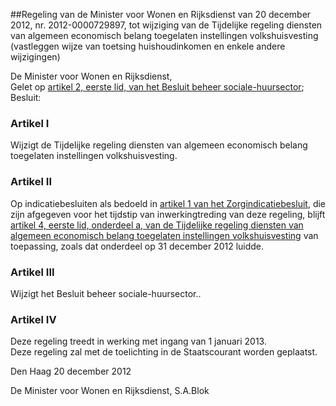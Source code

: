 <meta http-equiv='Content-Type' content='text/html; charset=utf-8' />

##Regeling van de Minister voor Wonen en Rijksdienst van 20 december 2012, nr. 2012-0000729897, tot wijziging van de Tijdelijke regeling diensten van algemeen economisch belang toegelaten instellingen volkshuisvesting (vastleggen wijze van toetsing huishoudinkomen en enkele andere wijzigingen)

De Minister voor Wonen en Rijksdienst,  
Gelet op [artikel 2, eerste lid, van het Besluit beheer sociale-huursector](../../../../../../../../../../AMvB/besluit/beheer/sociale-huursector/BWBR0005686/README.md);
Besluit:    

### Artikel  I  

Wijzigt de Tijdelijke regeling diensten van algemeen economisch belang toegelaten instellingen volkshuisvesting.   

### Artikel  II  

Op indicatiebesluiten als bedoeld in [artikel 1 van het Zorgindicatiebesluit](../../../../../../../../../../AMvB/zorgindicatiebesluit/BWBR0008946/README.md), die zijn afgegeven voor het tijdstip van inwerkingtreding van deze regeling, blijft [artikel 4, eerste lid, onderdeel a, van de Tijdelijke regeling diensten van algemeen economisch belang toegelaten instellingen volkshuisvesting](../../../../../../../../../../ministeriele-regeling/tijdelijke/regeling/diensten/van/algemeen/economisch/belang/toegelaten/etc/BWBR0028918/README.md) van toepassing, zoals dat onderdeel op 31 december 2012 luidde.  

### Artikel  III  

Wijzigt het Besluit beheer sociale-huursector..  

### Artikel  IV  

Deze regeling treedt in werking met ingang van 1 januari 2013.  
Deze regeling zal met de toelichting in de Staatscourant worden geplaatst.   

Den Haag 
20 december 2012   

De 
Minister voor Wonen en Rijksdienst,
S.A.Blok   
